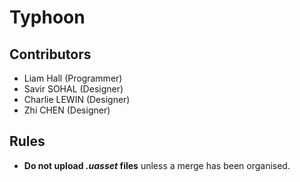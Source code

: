 # Typhoon
 
## Contributors
- Liam Hall (Programmer)
- Savir SOHAL (Designer)
- Charlie LEWIN (Designer)
- Zhi CHEN (Designer)

## Rules
- **Do not upload *.uasset* files** unless a merge has been organised.
